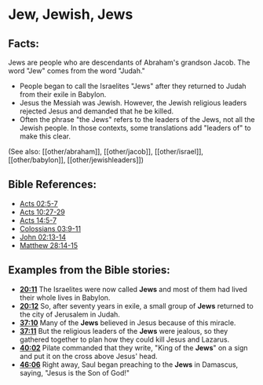 # Jew, Jewish, Jews #

## Facts: ##

Jews are people who are descendants of Abraham's grandson Jacob. The word "Jew" comes from the word "Judah."

* People began to call the Israelites "Jews" after they returned to Judah from their exile in Babylon.
* Jesus the Messiah was Jewish. However, the Jewish religious leaders rejected Jesus and demanded that he be killed.
* Often the phrase "the Jews" refers to the leaders of the Jews, not all the Jewish people. In those contexts, some translations add "leaders of" to make this clear.

(See also: [[other/abraham]], [[other/jacob]], [[other/israel]], [[other/babylon]], [[other/jewishleaders]])

## Bible References: ##

* [Acts 02:5-7](en/tn/act/help/02/05)
* [Acts 10:27-29](en/tn/act/help/10/27)
* [Acts 14:5-7](en/tn/act/help/14/05)
* [Colossians 03:9-11](en/tn/col/help/03/09)
* [John 02:13-14](en/tn/jhn/help/02/13)
* [Matthew 28:14-15](en/tn/mat/help/28/14)

## Examples from the Bible stories: ##

* __[20:11](en/tn/obs/help/20/11)__ The Israelites were now called __Jews__  and most of them had lived their whole lives in Babylon.
* __[20:12](en/tn/obs/help/20/12)__ So, after seventy years in exile, a small group of __Jews__  returned to the city of Jerusalem in Judah.
* __[37:10](en/tn/obs/help/37/10)__ Many of the __Jews__  believed in Jesus because of this miracle.
* __[37:11](en/tn/obs/help/37/11)__ But the religious leaders of the __Jews__  were jealous, so they gathered together to plan how they could kill Jesus and Lazarus.
* __[40:02](en/tn/obs/help/40/02)__ Pilate commanded that they write, "King of the __Jews__" on a sign and put it on the cross above Jesus' head.
* __[46:06](en/tn/obs/help/46/06)__ Right away, Saul began preaching to the __Jews__  in Damascus, saying, "Jesus is the Son of God!"
